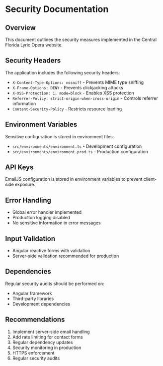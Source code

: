 # Security Documentation

## Overview
This document outlines the security measures implemented in the Central Florida Lyric Opera website.

## Security Headers
The application includes the following security headers:
- `X-Content-Type-Options: nosniff` - Prevents MIME type sniffing
- `X-Frame-Options: DENY` - Prevents clickjacking attacks
- `X-XSS-Protection: 1; mode=block` - Enables XSS protection
- `Referrer-Policy: strict-origin-when-cross-origin` - Controls referrer information
- `Content-Security-Policy` - Restricts resource loading

## Environment Variables
Sensitive configuration is stored in environment files:
- `src/environments/environment.ts` - Development configuration
- `src/environments/environment.prod.ts` - Production configuration

## API Keys
EmailJS configuration is stored in environment variables to prevent client-side exposure.

## Error Handling
- Global error handler implemented
- Production logging disabled
- No sensitive information in error messages

## Input Validation
- Angular reactive forms with validation
- Server-side validation recommended for production

## Dependencies
Regular security audits should be performed on:
- Angular framework
- Third-party libraries
- Development dependencies

## Recommendations
1. Implement server-side email handling
2. Add rate limiting for contact forms
3. Regular dependency updates
4. Security monitoring in production
5. HTTPS enforcement
6. Regular security audits




